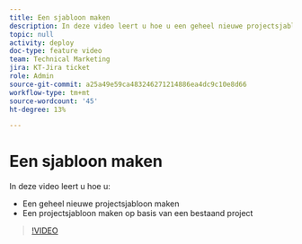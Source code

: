 ```yaml
---
title: Een sjabloon maken
description: In deze video leert u hoe u een geheel nieuwe projectsjabloon kunt maken op basis van een bestaand project.
topic: null
activity: deploy
doc-type: feature video
team: Technical Marketing
jira: KT-Jira ticket
role: Admin
source-git-commit: a25a49e59ca483246271214886ea4dc9c10e8d66
workflow-type: tm+mt
source-wordcount: '45'
ht-degree: 13%

---
```


# Een sjabloon maken

In deze video leert u hoe u:

* Een geheel nieuwe projectsjabloon maken
* Een projectsjabloon maken op basis van een bestaand project

>[!VIDEO](https://video.tv.adobe.com/v/335210/?quality=12&learn=on)
